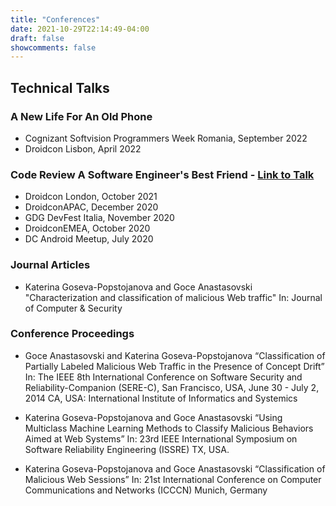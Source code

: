 ```yaml
---
title: "Conferences"
date: 2021-10-29T22:14:49-04:00
draft: false
showcomments: false
---
```


## Technical Talks

### A New Life For An Old Phone
* Cognizant Softvision Programmers Week Romania, September 2022
* Droidcon Lisbon, April 2022

### Code Review A Software Engineer's Best Friend - [Link to Talk](https://www.droidcon.com/2021/11/17/code-review-a-software-engineers-best-friend-4/)

* Droidcon London, October 2021
* DroidconAPAC, December 2020
* GDG DevFest Italia, November 2020
* DroidconEMEA, October 2020
* DC Android Meetup, July 2020

### Journal Articles

* Katerina Goseva-Popstojanova and Goce Anastasovski "Characterization and classification of malicious Web traffic" In: Journal of Computer & Security

### Conference Proceedings

* Goce Anastasovski and Katerina Goseva-Popstojanova “Classification of Partially Labeled Malicious Web Traffic in the Presence of Concept Drift” In: The IEEE 8th International Conference on Software Security and Reliability-Companion (SERE-C), San Francisco, USA, June 30 - July 2, 2014 CA, USA: International Institute of Informatics and Systemics

* Katerina Goseva-Popstojanova and Goce Anastasovski “Using Multiclass Machine Learning Methods to Classify Malicious Behaviors Aimed at Web Systems” In: 23rd IEEE International Symposium on Software Reliability Engineering (ISSRE) TX, USA.

* Katerina Goseva-Popstojanova and Goce Anastasovski “Classification of Malicious Web Sessions” In: 21st International Conference on Computer Communications and Networks (ICCCN) Munich, Germany


